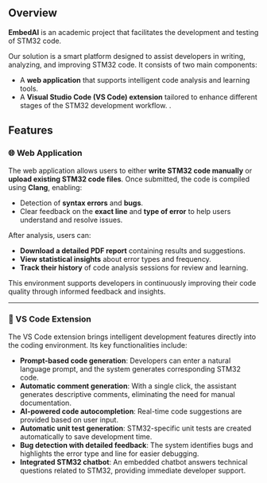 ## Overview

**EmbedAI** is an academic project that facilitates the development and testing of STM32 code.

Our solution is a smart platform designed to assist developers in writing, analyzing, and improving STM32 code. It consists of two main components:

- A **web application** that supports intelligent code analysis and learning tools.
- A **Visual Studio Code (VS Code) extension** tailored to enhance different stages of the STM32 development workflow.
.

## Features

### 🌐 Web Application

The web application allows users to either **write STM32 code manually** or **upload existing STM32 code files**. Once submitted, the code is compiled using **Clang**, enabling:

- Detection of **syntax errors** and **bugs**.
- Clear feedback on the **exact line** and **type of error** to help users understand and resolve issues.

After analysis, users can:

-  **Download a detailed PDF report** containing results and suggestions.
-  **View statistical insights** about error types and frequency.
-  **Track their history** of code analysis sessions for review and learning.

This environment supports developers in continuously improving their code quality through informed feedback and insights.

---

### 🧩 VS Code Extension

The VS Code extension brings intelligent development features directly into the coding environment. Its key functionalities include:

-  **Prompt-based code generation**: Developers can enter a natural language prompt, and the system generates corresponding STM32 code.
-  **Automatic comment generation**: With a single click, the assistant generates descriptive comments, eliminating the need for manual documentation.
-  **AI-powered code autocompletion**: Real-time code suggestions are provided based on user input.
-  **Automatic unit test generation**: STM32-specific unit tests are created automatically to save development time.
-  **Bug detection with detailed feedback**: The system identifies bugs and highlights the error type and line for easier debugging.
-  **Integrated STM32 chatbot**: An embedded chatbot answers technical questions related to STM32, providing immediate developer support.

